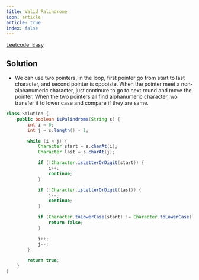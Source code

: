 ```yaml
---
title: Valid Palindrome
icon: article
article: true
index: false
---
```

[Leetcode: Easy](https://leetcode.com/problems/valid-palindrome/description/)

## Solution

- We can use two pointers, in the loop, first pointer go from start to last character, and second pointer is oppoiste. When the pointer meet a non-alphanumeric character, just continure to go to next round and move the pointer. When the two pointers all find alphanumeric character, wo transfer it to lower case and compare if they are same.

```java
class Solution {
    public boolean isPalindrome(String s) {
        int i = 0;
        int j = s.length() - 1;

        while (i < j) {
            Character start = s.charAt(i);
            Character last = s.charAt(j);

            if (!Character.isLetterOrDigit(start)) {
                i++;
                continue;
            }

            if (!Character.isLetterOrDigit(last)) {
                j--;
                continue;
            }

            if (Character.toLowerCase(start) != Character.toLowerCase(last)) {
                return false;
            }

            i++;
            j--;
        }

        return true;
    }
}
```
